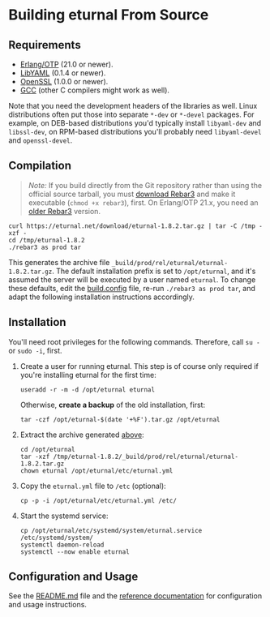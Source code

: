 # Building eturnal From Source

## Requirements

- [Erlang/OTP][1] (21.0 or newer).
- [LibYAML][2] (0.1.4 or newer).
- [OpenSSL][3] (1.0.0 or newer).
- [GCC][4] (other C compilers might work as well).

Note that you need the development headers of the libraries as well. Linux
distributions often put those into separate `*-dev` or `*-devel` packages. For
example, on DEB-based distributions you'd typically install `libyaml-dev` and
`libssl-dev`, on RPM-based distributions you'll probably need `libyaml-devel`
and `openssl-devel`.

## Compilation

> _Note:_ If you build directly from the Git repository rather than using the
> official source tarball, you must [download Rebar3][5] and make it executable
> (`chmod +x rebar3`), first. On Erlang/OTP 21.x, you need an [older Rebar3][6]
> version.

    curl https://eturnal.net/download/eturnal-1.8.2.tar.gz | tar -C /tmp -xzf -
    cd /tmp/eturnal-1.8.2
    ./rebar3 as prod tar

This generates the archive file `_build/prod/rel/eturnal/eturnal-1.8.2.tar.gz`.
The default installation prefix is set to `/opt/eturnal`, and it's assumed the
server will be executed by a user named `eturnal`. To change these defaults,
edit the [build.config][7] file, re-run `./rebar3 as prod tar`, and adapt the
following installation instructions accordingly.

## Installation

You'll need root privileges for the following commands. Therefore, call `su -`
or `sudo -i`, first.

1.  Create a user for running eturnal. This step is of course only required if
    you're installing eturnal for the first time:

        useradd -r -m -d /opt/eturnal eturnal

    Otherwise, **create a backup** of the old installation, first:

        tar -czf /opt/eturnal-$(date '+%F').tar.gz /opt/eturnal

2.  Extract the archive generated [above](#compilation):

        cd /opt/eturnal
        tar -xzf /tmp/eturnal-1.8.2/_build/prod/rel/eturnal/eturnal-1.8.2.tar.gz
        chown eturnal /opt/eturnal/etc/eturnal.yml

3.  Copy the `eturnal.yml` file to `/etc` (optional):

        cp -p -i /opt/eturnal/etc/eturnal.yml /etc/

4.  Start the systemd service:

        cp /opt/eturnal/etc/systemd/system/eturnal.service /etc/systemd/system/
        systemctl daemon-reload
        systemctl --now enable eturnal

## Configuration and Usage

See the [README.md][8] file and the [reference documentation][9] for
configuration and usage instructions.

[1]: https://www.erlang.org
[2]: https://pyyaml.org/wiki/LibYAML
[3]: https://www.openssl.org
[4]: https://gcc.gnu.org
[5]: https://s3.amazonaws.com/rebar3/rebar3
[6]: https://github.com/erlang/rebar3/releases/download/3.15.2/rebar3
[7]: https://github.com/processone/eturnal/blob/1.8.2/build.config
[8]: https://github.com/processone/eturnal/blob/1.8.2/README.md
[9]: https://eturnal.net/documentation/
